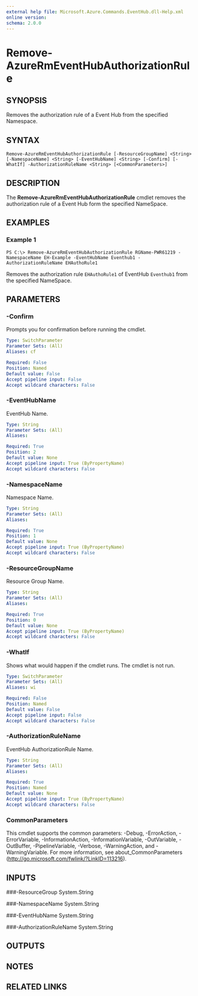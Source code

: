 ```yaml
---
external help file: Microsoft.Azure.Commands.EventHub.dll-Help.xml
online version: 
schema: 2.0.0
---
```


# Remove-AzureRmEventHubAuthorizationRule

## SYNOPSIS
Removes the authorization rule of a Event Hub from the specified Namespace.

## SYNTAX

```
Remove-AzureRmEventHubAuthorizationRule [-ResourceGroupName] <String> [-NamespaceName] <String> [-EventHubName] <String> [-Confirm] [-WhatIf] -AuthorizationRuleName <String> [<CommonParameters>]
```

## DESCRIPTION
The **Remove-AzureRmEventHubAuthorizationRule** cmdlet removes the authorization rule of a Event Hub form the specified NameSpace.

## EXAMPLES

### Example 1
```
PS C:\> Remove-AzureRmEventHubAuthorizationRule RGName-PWR61219 -NamespaceName EH-Example -EventHubName Eventhub1 -AuthorizationRuleName EHAuthoRule1
```

Removes the authorization rule `EHAuthoRule1` of EventHub `Eventhub1` from the specified NameSpace.

## PARAMETERS

### -Confirm
Prompts you for confirmation before running the cmdlet.

```yaml
Type: SwitchParameter
Parameter Sets: (All)
Aliases: cf

Required: False
Position: Named
Default value: False
Accept pipeline input: False
Accept wildcard characters: False
```

### -EventHubName
EventHub Name.

```yaml
Type: String
Parameter Sets: (All)
Aliases: 

Required: True
Position: 2
Default value: None
Accept pipeline input: True (ByPropertyName)
Accept wildcard characters: False
```

### -NamespaceName
Namespace Name.

```yaml
Type: String
Parameter Sets: (All)
Aliases: 

Required: True
Position: 1
Default value: None
Accept pipeline input: True (ByPropertyName)
Accept wildcard characters: False
```

### -ResourceGroupName
Resource Group Name.

```yaml
Type: String
Parameter Sets: (All)
Aliases: 

Required: True
Position: 0
Default value: None
Accept pipeline input: True (ByPropertyName)
Accept wildcard characters: False
```

### -WhatIf
Shows what would happen if the cmdlet runs.
The cmdlet is not run.

```yaml
Type: SwitchParameter
Parameter Sets: (All)
Aliases: wi

Required: False
Position: Named
Default value: False
Accept pipeline input: False
Accept wildcard characters: False
```

### -AuthorizationRuleName
EventHub AuthorizationRule Name.

```yaml
Type: String
Parameter Sets: (All)
Aliases: 

Required: True
Position: Named
Default value: None
Accept pipeline input: True (ByPropertyName)
Accept wildcard characters: False
```

### CommonParameters
This cmdlet supports the common parameters: -Debug, -ErrorAction, -ErrorVariable, -InformationAction, -InformationVariable, -OutVariable, -OutBuffer, -PipelineVariable, -Verbose, -WarningAction, and -WarningVariable. For more information, see about_CommonParameters (http://go.microsoft.com/fwlink/?LinkID=113216).

## INPUTS

###-ResourceGroup
 System.String
 
###-NamespaceName
 System.String

###-EventHubName
System.String
 
###-AuthorizationRuleName
 System.String

## OUTPUTS

## NOTES

## RELATED LINKS

